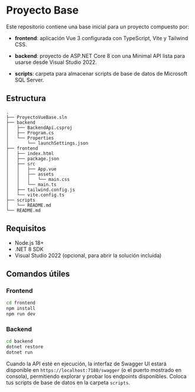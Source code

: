 # Proyecto Base

Este repositorio contiene una base inicial para un proyecto compuesto por:

- **frontend**: aplicación Vue 3 configurada con TypeScript, Vite y Tailwind CSS.

- **backend**: proyecto de ASP.NET Core 8 con una Minimal API lista para usarse desde Visual Studio 2022.
- **scripts**: carpeta para almacenar scripts de base de datos de Microsoft SQL Server.

## Estructura

```
.
├── ProyectoVueBase.sln
├── backend
│   ├── BackendApi.csproj
│   ├── Program.cs
│   └── Properties
│       └── launchSettings.json
├── frontend
│   ├── index.html
│   ├── package.json
│   ├── src
│   │   ├── App.vue
│   │   ├── assets
│   │   │   └── main.css
│   │   └── main.ts
│   ├── tailwind.config.js
│   └── vite.config.ts
├── scripts
│   └── README.md
└── README.md
```

## Requisitos

- Node.js 18+
- .NET 8 SDK
- Visual Studio 2022 (opcional, para abrir la solución incluida)

## Comandos útiles

### Frontend

```bash
cd frontend
npm install
npm run dev
```

### Backend

```bash
cd backend
dotnet restore
dotnet run
```

Cuando la API esté en ejecución, la interfaz de Swagger UI estará disponible en `https://localhost:7180/swagger` (o el puerto mostrado en consola), permitiendo explorar y probar los endpoints disponibles.
Coloca tus scripts de base de datos en la carpeta `scripts`.
